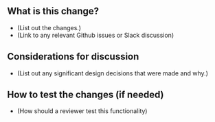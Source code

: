 ## What is this change?
- (List out the changes.)
- (Link to any relevant Github issues or Slack discussion)

## Considerations for discussion
- (List out any significant design decisions that were made and why.)

## How to test the changes (if needed)
- (How should a reviewer test this functionality)

